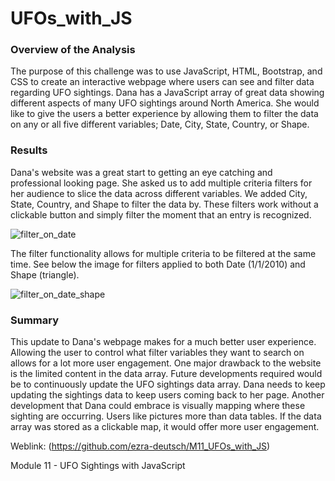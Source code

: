 # UFOs_with_JS

### Overview of the Analysis

The purpose of this challenge was to use JavaScript, HTML, Bootstrap, and CSS to create an interactive webpage where users can see and filter data regarding UFO sightings. Dana has a JavaScript array of great data showing different aspects of many UFO sightings around North America. She would like to give the users a better experience by allowing them to filter the data on any or all five different variables; Date, City, State, Country, or Shape.

### Results

Dana's website was a great start to getting an eye catching and professional looking page. She asked us to add multiple criteria filters for her audience to slice the data across different variables. We added City, State, Country, and Shape to filter the data by. These filters work without a clickable button and simply filter the moment that an entry is recognized.

![filter_on_date](https://user-images.githubusercontent.com/88510296/138360580-c32aeb56-7304-4e0b-9f48-998155f96ce7.png)


The filter functionality allows for multiple criteria to be filtered at the same time. See below the image for filters applied to both Date (1/1/2010) and Shape (triangle).

![filter_on_date_shape](https://user-images.githubusercontent.com/88510296/138360604-70241a48-5f4f-4202-aafc-0c214c53581e.png)


### Summary

This update to Dana's webpage makes for a much better user experience. Allowing the user to control what filter variables they want to search on allows for a lot more user engagement. One major drawback to the website is the limited content in the data array. Future developments required would be to continuously update the UFO sightings data array. Dana needs to keep updating the sightings data to keep users coming back to her page. Another development that Dana could embrace is visually mapping where these sighting are occurring. Users like pictures more than data tables. If the data array was stored as a clickable map, it would offer more user engagement.

Weblink: (https://github.com/ezra-deutsch/M11_UFOs_with_JS)

Module 11 - UFO Sightings with JavaScript
